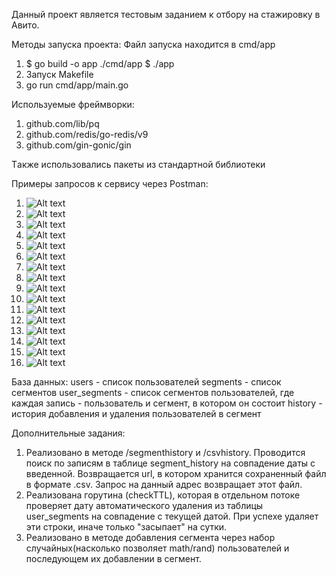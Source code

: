 Данный проект является тестовым заданием к отбору на стажировку в Авито.

Методы запуска проекта:
Файл запуска находится в cmd/app
1.  $ go build -o app ./cmd/app
    $ ./app
2.  Запуск Makefile
3.  go run cmd/app/main.go

Используемые фреймворки:
1.  github.com/lib/pq
2.  github.com/redis/go-redis/v9
3.  github.com/gin-gonic/gin

Tакже использовались пакеты из стандартной библиотеки

Примеры запросов к сервису через Postman:
1.  ![Alt text](images/image.png)
2.  ![Alt text](images/image-1.png)
3.  ![Alt text](images/image-2.png)
4.  ![Alt text](images/image-3.png)
5.  ![Alt text](images/image-4.png)
6.  ![Alt text](images/image-5.png)
7.  ![Alt text](images/image-6.png)
8.  ![Alt text](images/image-7.png)
9.  ![Alt text](images/image-8.png)
10. ![Alt text](images/image-9.png)
11. ![Alt text](images/image-10.png)
12. ![Alt text](images/image-11.png)
13. ![Alt text](images/image-12.png)
14. ![Alt text](images/image-13.png)
15. ![Alt text](images/image-14.png)
16. ![Alt text](images/image-15.png)

База данных:
    users - список пользователей
    segments - список сегментов
    user_segments - список сегментов пользователей, где каждая запись - пользователь и сегмент, в котором он состоит
    history - история добавления и удаления пользователей в сегмент

Дополнительные задания:
1.  Реализовано в методе /segmenthistory и /csvhistory. Проводится поиск по записям в таблице segment_history на              совпадение даты с введенной. Возвращается url, в котором хранится сохраненный файл в формате .csv. Запрос на данный адрес возвращает этот файл.   
2.  Реализована горутина (checkTTL), которая в отдельном потоке проверяет дату автоматического удаления из таблицы user_segments на совпадение с текущeй датой. При успехе удаляет эти строки, иначе только "засыпает" на сутки.
3.  Реализовано в методе добавления сегмента через набор случайных(насколько позволяет math/rand) пользователей
    и последующем их добавлении в сегмент.
